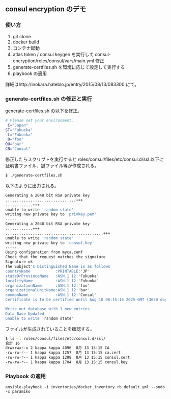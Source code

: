 ## consul encryption のデモ

### 使い方

1. git clone
2. docker build
3. コンテナ起動
4. atlas token / consul keygen を実行して consul-encryption/roles/consul/vars/main.yml 修正
5. generate-certfiles.sh を環境に応じて設定して実行する
6. playbook の適用

詳細はhttp://inokara.hateblo.jp/entry/2015/08/13/083300 にて。

### generate-certfiles.sh の修正と実行

generate-certfiles.sh の以下を修正。

```sh
# Please set your environment.
 C="Japan"
ST="Fukuoka"
 L="Fukuoka"
 O="foo"
OU="bar"
CN="Consul"
```

修正したらスクリプトを実行すると roles/consul/files/etc/consul.d/ssl 以下に証明書ファイル、鍵ファイル等が作成される。

```sh
$ ./generate-certfiles.sh
```

以下のように出力される。

```sh
Generating a 2048 bit RSA private key
...............................+++
............+++
unable to write 'random state'
writing new private key to 'privkey.pem'
-----
Generating a 2048 bit RSA private key
............+++
...........................................+++
unable to write 'random state'
writing new private key to 'consul.key'
-----
Using configuration from myca.conf
Check that the request matches the signature
Signature ok
The Subject's Distinguished Name is as follows
countryName           :PRINTABLE:'JP'
stateOrProvinceName   :ASN.1 12:'Fukuoka'
localityName          :ASN.1 12:'Fukuoka'
organizationName      :ASN.1 12:'foo'
organizationalUnitName:ASN.1 12:'bar'
commonName            :ASN.1 12:'Consul'
Certificate is to be certified until Aug 10 06:15:16 2025 GMT (3650 days)

Write out database with 1 new entries
Data Base Updated
unable to write 'random state'
```

ファイルが生成されていることを確認する。

```sh
$ ls -l roles/consul/files/etc/consul.d/ssl/
合計 16
drwxrwxr-x 2 kappa kappa 4096  8月 13 15:15 CA
-rw-rw-r-- 1 kappa kappa 1257  8月 13 15:15 ca.cert
-rw-rw-r-- 1 kappa kappa 1298  8月 13 15:15 consul.cert
-rw-rw-r-- 1 kappa kappa 1704  8月 13 15:15 consul.key
```

### Playbook の適用

~~~
ansible-playbook -i inventories/docker_inventory.rb default.yml --sudo -c paramiko
~~~
